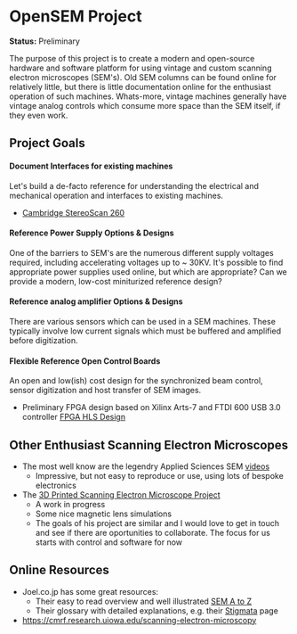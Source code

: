 # OpenSEM Project

**Status:** Preliminary

The purpose of this project is to create a modern and open-source hardware and software platform for using vintage and custom scanning electron microscopes (SEM's). Old SEM columns can be found online for relatively little, but there is little documentation online for the enthusiast operation of such machines. Whats-more, vintage machines generally have vintage analog controls which consume more space than the SEM itself, if they even work.

## Project Goals

#### Document Interfaces for existing machines

Let's build a de-facto reference for understanding the electrical and mechanical operation and interfaces to existing machines.

* [Cambridge StereoScan 260](sem_info/cambridge_stereoscan_260/README.md)

#### Reference Power Supply Options & Designs

One of the barriers to SEM's are the numerous different supply voltages required, including accelerating voltages up to ~ 30KV. It's possible to find appropriate power supplies used online, but which are appropriate? Can we provide a modern, low-cost miniturized reference design?

#### Reference analog amplifier Options & Designs

There are various sensors which can be used in a SEM machines. These typically involve low current signals which must be buffered and amplified before digitization.

#### Flexible Reference Open Control Boards

An open and low(ish) cost design for the synchronized beam control, sensor digitization and host transfer of SEM images.

* Preliminary FPGA design based on Xilinx Arts-7 and FTDI 600 USB 3.0 controller
  [FPGA HLS Design](https://github.com/stevenlovegrove/OpenSEM/tree/main/open_sem)



## Other Enthusiast Scanning Electron Microscopes

* The most well know are the legendry Applied Sciences SEM [videos](https://www.youtube.com/watch?v=VdjYVF4a6iU)
  * Impressive, but not easy to reproduce or use, using lots of bespoke electronics
* The [3D Printed Scanning Electron Microscope Project](https://hackaday.io/project/21831-3d-printed-scanning-electron-microscope)
  * A work in progress
  * Some nice magnetic lens simulations
  * The goals of his project are similar and I would love to get in touch and see if there are oportunities to collaborate. The focus for us starts with control and software for now



## Online Resources

* Joel.co.jp has some great resources:
  * Their easy to read overview and well illustrated [SEM A to Z](https://www.jeol.co.jp/en/applications/pdf/sm/sem_atoz_all.pdf)
  * Their glossary with detailed explanations, e.g. their [Stigmata](https://www.jeol.co.jp/en/words/semterms/search_result.html?keyword=stigmator) page
* https://cmrf.research.uiowa.edu/scanning-electron-microscopy

